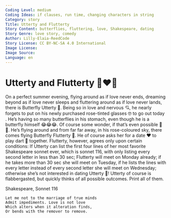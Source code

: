 ```yaml
---
Coding Level: medium
Coding Ideas: if clauses, run time, changing characters in string
Category: story
Title: Utterty and Flutterty
Story Content: butterflies, fluttering, love, Shakespeare, dating
Story Genre: love story, comedy
Author: Lilly-Elaia-ReedCode
Story License: CC BY-NC-SA 4.0 International
Image License:
Image Source:
Language: en
---
```


# Utterty and Flutterty 🦋♥️🦋

On a perfect summer evening, flying around as if love never ends, dreaming
beyond as if love never sleeps and fluttering around as if love never lands,
there is Butterfly Utterty 🦋. Being so in love and nervous 💘, he nearly
forgets to put on his newly purchased rose-tinted glasses 🤓 to go out today .
He’s having so many butterflies in his stomach, even though he is a butterfly
himself 😂😂😂. Of course some wonder, if that’s even possible 🧐😂. He’s flying
around and from far far away, in his rose-coloured sky, there comes flying
Butterfly Flutterty 🦋. He of course asks her for a date ♥️ to play dart 🎯
together. Flutterty, however, agrees only upon certain conditions: If Utterty
can list the first four lines of her most favorite Shakespeare sonnet ever,
which is sonnet 116, with only listing every second letter in less than 30 sec;
Flutterty will meet on Monday already; if he takes more than 30 sec she will
meet on Tuesday, if he lists the lines with every letter instead of every second
letter she will meet on Wednesday; otherwise she’s not interested in dating
Utterty 🥲! Utterty of course is flabbergasted, but quickly thinks of all
possible outcomes. Print all of them.

Shakespeare, Sonnet 116

```
Let me not to the marriage of true minds
Admit impediments. Love is not love
Which alters when it alteration finds,
Or bends with the remover to remove.
```
